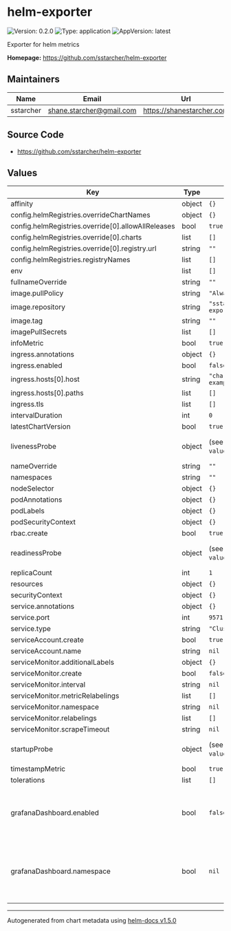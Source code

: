 # helm-exporter

![Version: 0.2.0](https://img.shields.io/badge/Version-0.2.0-informational?style=flat-square) ![Type: application](https://img.shields.io/badge/Type-application-informational?style=flat-square) ![AppVersion: latest](https://img.shields.io/badge/AppVersion-latest-informational?style=flat-square)

Exporter for helm metrics

**Homepage:** <https://github.com/sstarcher/helm-exporter>

## Maintainers

| Name | Email | Url |
| ---- | ------ | --- |
| sstarcher | shane.starcher@gmail.com | https://shanestarcher.com |

## Source Code

* <https://github.com/sstarcher/helm-exporter>

## Values

| Key                                                | Type   | Default                     | Description                                                    |
|----------------------------------------------------|--------|-----------------------------|----------------------------------------------------------------|
| affinity                                           | object | `{}`                        |                                                                |
| config.helmRegistries.overrideChartNames           | object | `{}`                        |                                                                |
| config.helmRegistries.override[0].allowAllReleases | bool   | `true`                      |                                                                |
| config.helmRegistries.override[0].charts           | list   | `[]`                        |                                                                |
| config.helmRegistries.override[0].registry.url     | string | `""`                        |                                                                |
| config.helmRegistries.registryNames                | list   | `[]`                        |                                                                |
| env                                                | list   | `[]`                        |                                                                |
| fullnameOverride                                   | string | `""`                        |                                                                |
| image.pullPolicy                                   | string | `"Always"`                  |                                                                |
| image.repository                                   | string | `"sstarcher/helm-exporter"` |                                                                |
| image.tag                                          | string | `""`                        |                                                                |
| imagePullSecrets                                   | list   | `[]`                        |                                                                |
| infoMetric                                         | bool   | `true`                      |                                                                |
| ingress.annotations                                | object | `{}`                        |                                                                |
| ingress.enabled                                    | bool   | `false`                     |                                                                |
| ingress.hosts[0].host                              | string | `"chart-example.local"`     |                                                                |
| ingress.hosts[0].paths                             | list   | `[]`                        |                                                                |
| ingress.tls                                        | list   | `[]`                        |                                                                |
| intervalDuration                                   | int    | `0`                         |                                                                |
| latestChartVersion                                 | bool   | `true`                      |                                                                |
| livenessProbe                                      | object | (see `values.yaml`)         |  Liveness probe configuration                                  |
| nameOverride                                       | string | `""`                        |                                                                |
| namespaces                                         | string | `""`                        |                                                                |
| nodeSelector                                       | object | `{}`                        |                                                                |
| podAnnotations                                     | object | `{}`                        |                                                                |
| podLabels                                          | object | `{}`                        |                                                                |
| podSecurityContext                                 | object | `{}`                        |                                                                |
| rbac.create                                        | bool   | `true`                      |                                                                |
| readinessProbe                                     | object | (see `values.yaml`)         |  Readiness probe configuration                                 |
| replicaCount                                       | int    | `1`                         |                                                                |
| resources                                          | object | `{}`                        |                                                                |
| securityContext                                    | object | `{}`                        |                                                                |
| service.annotations                                | object | `{}`                        |                                                                |
| service.port                                       | int    | `9571`                      |                                                                |
| service.type                                       | string | `"ClusterIP"`               |                                                                |
| serviceAccount.create                              | bool   | `true`                      |                                                                |
| serviceAccount.name                                | string | `nil`                       |                                                                |
| serviceMonitor.additionalLabels                    | object | `{}`                        |                                                                |
| serviceMonitor.create                              | bool   | `false`                     |                                                                |
| serviceMonitor.interval                            | string | `nil`                       |                                                                |
| serviceMonitor.metricRelabelings                   | list   | `[]`                        |                                                                |
| serviceMonitor.namespace                           | string | `nil`                       |                                                                |
| serviceMonitor.relabelings                         | list   | `[]`                        |                                                                |
| serviceMonitor.scrapeTimeout                       | string | `nil`                       |                                                                |
| startupProbe                                       | object | (see `values.yaml`)         |  Startup probe configuration                                   |
| timestampMetric                                    | bool   | `true`                      |                                                                |
| tolerations                                        | list   | `[]`                        |                                                                |
| grafanaDashboard.enabled                           | bool   | `false`                     | Specifies whether a Grafana dashboard should be created        |
| grafanaDashboard.namespace                         | bool   | `nil`                       | Specifies then namespace where the dashboard should be created |

----------------------------------------------
Autogenerated from chart metadata using [helm-docs v1.5.0](https://github.com/norwoodj/helm-docs/releases/v1.5.0)
